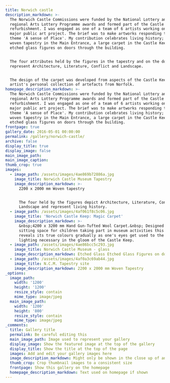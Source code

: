 ```yaml
---
title: Norwich castle
description_markdown: >-
  The Norwich Castle Commissions were funded by the National Lottery and
  regional Arts Lottery Programme awards and formed part of the Castle Museum
  refurbishment. I was engaged as one of a team of 6 artists working on this
  major public art project. The brief was to make artworks responding to the
  theme 'A sense of Place'. My contribution celebrates living history; through a
  woven tapestry in the Main Entrance, a large carpet in the Castle Keep and
  etched glass figures on doors through the building.


  The four attributes held by the figures in the tapestry and on the doors
  represent Architecture, Literature, Conflict and Landscape.


  The design of the carpet was developed from aspects of the Castle Keep and the
  artist's personal collection of artefacts from Norfolk.
homepage_description_markdown: >-
  The Norwich Castle Commissions were funded by the National Lottery and
  regional Arts Lottery Programme awards and formed part of the Castle Museum
  refurbishment. I was engaged as one of a team of 6 artists working on this
  major public art project. The brief was to make artworks responding to the
  theme 'A sense of Place'. My contribution celebrates living history; through a
  woven tapestry in the Main Entrance, a large carpet in the Castle Keep and
  etched glass figures on doors through the building.
frontpage: true
gallery_date: 2016-05-01 00:00:00
permalink: /gallery/norwich-castle/
archive: false
display_title: true
display_image: false
main_image_path:
main_image_caption:
thumb_crop: true
images:
  - image_path: /assets/images/4ae869b72886a.jpg
    image_title: Norwich Castle Museum Tapestry
    image_description_markdown: >-
      2200 x 2000 mm Woven tapestry


      The four held by the figures depict Architecture, Literature, Conflict and
      Landscape and represent living history.
  - image_path: /assets/images/4af061f8c5c06.jpg
    image_title: 'Norwich Castle Keep: Magic Carpet'
    image_description_markdown: >-
      &nbsp;4200 x 3200 mm Hand Gun-Tufted Wool Carpet.&nbsp; Designed as a
      sitting space for children taking part in museum activities this carpet
      reveals its true colours gradually as one's eyes get used to the subdued
      lighting necessary in the gloom of the Castle Keep.
  - image_path: /assets/images/4ae86bcc5c293.jpg
    image_title: Norwich Castle Museum - glass
    image_description_markdown: Etched Glass Etched Glass Figures on doors through the building
  - image_path: /assets/images/4af0a3c69ab44.jpg
    image_title: N.C.M. Tapestry site
    image_description_markdown: 2200 x 2000 mm Woven Tapestry
_options:
  image_path:
    width: '1200'
    height: '1200'
    resize_style: contain
    mime_type: image/jpeg
  main_image_path:
    width: '1200'
    height: '800'
    resize_style: contain
    mime_type: image/jpeg
_comments:
  title: Gallery title
  permalink: Be careful editing this
  main_image_path: Image used to represent your gallery
  display_image: Show the featured image at the top of the gallery
  display_title: Show the title at the top of the page
  images: Add and edit your gallery images here
  image_description_markdown: Might only be shown in the close up of an image
  thumb_crop: Crop thumbnail images to a consistent size
  frontpage: Show this gallery on the homepage
  homepage_description_markdown: Text used on homepage if shown
---
```


